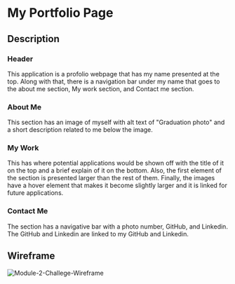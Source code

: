 # My Portfolio Page

## Description
### Header
This application is a profolio webpage that has my name presented at the top. Along with that, there is a navigation bar under my name that goes to the about me section,
My work section, and Contact me section. 

### About Me
This section has an image of myself with alt text of "Graduation photo" and a short description related to me below the image.

### My Work
This has where potential applications would be shown off with the title of it on the top and a brief explain of it on the bottom. Also, the first element of the section
is presented larger than the rest of them. Finally, the images have a hover element that makes it become slightly larger and it is <a> linked for future applications. 

### Contact Me
The section has a navigative bar with a photo number, GitHub, and Linkedin. The GitHub and Linkedin are linked to my GitHub and Linkedin.

## Wireframe
  ![Module-2-Challege-Wireframe](https://user-images.githubusercontent.com/118197174/225527474-963d6245-c087-411c-9368-fe1dacda6058.jpg)
